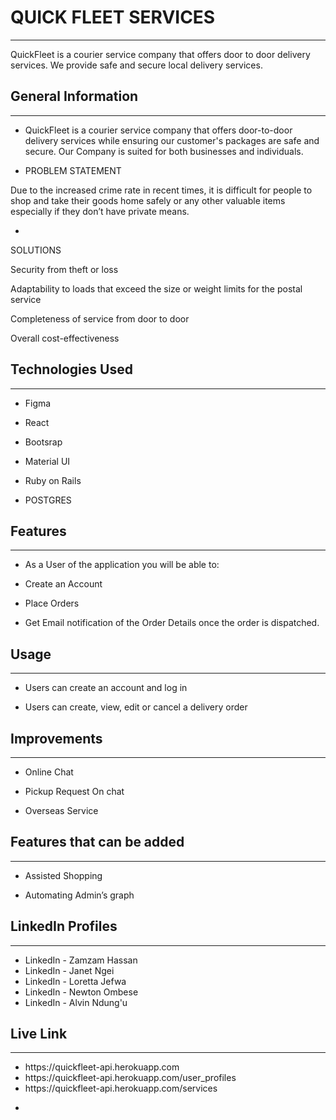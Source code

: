 <h1>QUICK FLEET SERVICES</h1>
<hr><p>QuickFleet is a courier service company that offers door to door delivery services.
We provide safe and secure local delivery services.</p><h2><font style="vertical-align: inherit;"><font style="vertical-align: inherit;">General Information</font></font></h2>
<hr><ul>
<li>QuickFleet is a courier service company that offers door-to-door delivery services while ensuring our customer's packages are safe and secure.
Our Company is suited for both businesses and individuals.</li>
</ul><ul>
<li>PROBLEM STATEMENT</li>
</ul>
<p><font style="vertical-align: inherit;"><font style="vertical-align: inherit;">Due to the increased crime rate in recent times, it is difficult for people to shop and take their goods home safely or any other valuable items especially if they don’t have private means.</font></font></p><ul>
<li></li>
</ul>
<p>SOLUTIONS</p>
<p><font style="vertical-align: inherit;"><font style="vertical-align: inherit;">Security from theft or loss</font></font></p>
<p><font style="vertical-align: inherit;"><font style="vertical-align: inherit;">Adaptability to loads that exceed the size or weight limits for the postal service</font></font></p>
<p><font style="vertical-align: inherit;"><font style="vertical-align: inherit;">Completeness of service from door to door</font></font></p>
<p><font style="vertical-align: inherit;"><font style="vertical-align: inherit;">Overall cost-effectiveness</font></font></p><h2><font style="vertical-align: inherit;"><font style="vertical-align: inherit;">Technologies Used</font></font></h2>
<hr><ul>
<li>Figma</li>
</ul><ul>
<li>React</li>
</ul><ul>
<li>Bootsrap</li>
</ul><ul>
<li>Material UI</li>
</ul><ul>
<li>Ruby on Rails</li>
</ul><ul>
<li>POSTGRES</li>
</ul><h2><font style="vertical-align: inherit;"><font style="vertical-align: inherit;">Features</font></font></h2>
<hr><ul>
<li>As a User of the application you will be able to:</li>
</ul><ul>
<li>Create an Account</li>
</ul><ul>
<li>Place Orders</li>
</ul><ul>
<li>Get Email notification of the Order Details once the order is dispatched.</li>
</ul><h2><font style="vertical-align: inherit;"><font style="vertical-align: inherit;">Usage</font></font></h2>
<hr><ul>
<li>
<p>Users can create an account and log in</p>
</li>
<li>
<p>Users can create, view, edit or    cancel a delivery order</p>
</li>
</ul><h2><font style="vertical-align: inherit;"><font style="vertical-align: inherit;">Improvements</font></font></h2>
<hr><ul>
<li>Online Chat</li>
</ul><ul>
<li>Pickup Request On chat</li>
</ul><ul>
<li>Overseas Service</li>
</ul><h2><font style="vertical-align: inherit;"><font style="vertical-align: inherit;">Features that can be added</font></font></h2>
<hr><ul>
<li>Assisted Shopping</li>
</ul><ul>
<li>Automating Admin’s graph</li>
</ul>
</ul><h2><font style="vertical-align: inherit;"><font style="vertical-align: inherit;">LinkedIn Profiles</font></font></h2>
<hr><ul>
<li>LinkedIn - Zamzam Hassan</li>
  <li>LinkedIn - Janet Ngei</li>
  <li>LinkedIn - Loretta Jefwa</li>
  <li> LinkedIn - Newton Ombese</li>
  <li>  LinkedIn - Alvin Ndung'u</li>
 </ul><ul>
</ul>
</ul><h2><font style="vertical-align: inherit;"><font style="vertical-align: inherit;">Live Link</font></font></h2>
<hr><ul>
<li>https://quickfleet-api.herokuapp.com</li>
  <li>https://quickfleet-api.herokuapp.com/user_profiles</li>
  <li>https://quickfleet-api.herokuapp.com/services</li>
 </ul><ul>
<li></li>
</ul>

 

